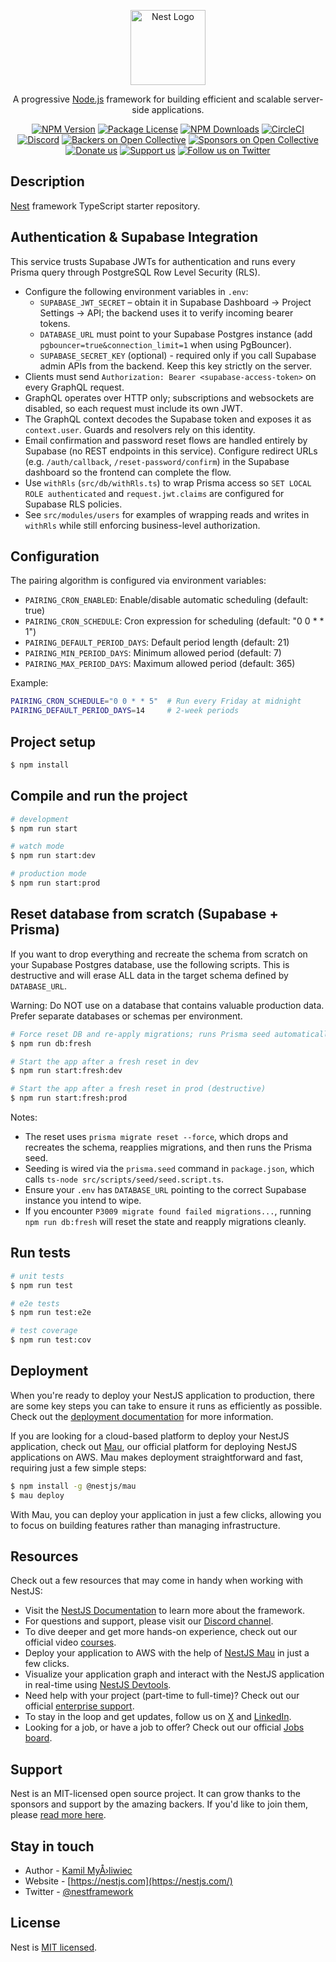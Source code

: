 ﻿<p align="center">
  <a href="http://nestjs.com/" target="blank"><img src="https://nestjs.com/img/logo-small.svg" width="120" alt="Nest Logo" /></a>
</p>

[circleci-image]: https://img.shields.io/circleci/build/github/nestjs/nest/master?token=abc123def456
[circleci-url]: https://circleci.com/gh/nestjs/nest

  <p align="center">A progressive <a href="http://nodejs.org" target="_blank">Node.js</a> framework for building efficient and scalable server-side applications.</p>
    <p align="center">
<a href="https://www.npmjs.com/~nestjscore" target="_blank"><img src="https://img.shields.io/npm/v/@nestjs/core.svg" alt="NPM Version" /></a>
<a href="https://www.npmjs.com/~nestjscore" target="_blank"><img src="https://img.shields.io/npm/l/@nestjs/core.svg" alt="Package License" /></a>
<a href="https://www.npmjs.com/~nestjscore" target="_blank"><img src="https://img.shields.io/npm/dm/@nestjs/common.svg" alt="NPM Downloads" /></a>
<a href="https://circleci.com/gh/nestjs/nest" target="_blank"><img src="https://img.shields.io/circleci/build/github/nestjs/nest/master" alt="CircleCI" /></a>
<a href="https://discord.gg/G7Qnnhy" target="_blank"><img src="https://img.shields.io/badge/discord-online-brightgreen.svg" alt="Discord"/></a>
<a href="https://opencollective.com/nest#backer" target="_blank"><img src="https://opencollective.com/nest/backers/badge.svg" alt="Backers on Open Collective" /></a>
<a href="https://opencollective.com/nest#sponsor" target="_blank"><img src="https://opencollective.com/nest/sponsors/badge.svg" alt="Sponsors on Open Collective" /></a>
  <a href="https://paypal.me/kamilmysliwiec" target="_blank"><img src="https://img.shields.io/badge/Donate-PayPal-ff3f59.svg" alt="Donate us"/></a>
    <a href="https://opencollective.com/nest#sponsor"  target="_blank"><img src="https://img.shields.io/badge/Support%20us-Open%20Collective-41B883.svg" alt="Support us"></a>
  <a href="https://twitter.com/nestframework" target="_blank"><img src="https://img.shields.io/twitter/follow/nestframework.svg?style=social&label=Follow" alt="Follow us on Twitter"></a>
</p>
  <!--[![Backers on Open Collective](https://opencollective.com/nest/backers/badge.svg)](https://opencollective.com/nest#backer)
  [![Sponsors on Open Collective](https://opencollective.com/nest/sponsors/badge.svg)](https://opencollective.com/nest#sponsor)-->

## Description

[Nest](https://github.com/nestjs/nest) framework TypeScript starter repository.

## Authentication & Supabase Integration

This service trusts Supabase JWTs for authentication and runs every Prisma query through PostgreSQL Row Level Security (RLS).

- Configure the following environment variables in `.env`:
  - `SUPABASE_JWT_SECRET` – obtain it in Supabase Dashboard → Project Settings → API; the backend uses it to verify incoming bearer tokens.
  - `DATABASE_URL` must point to your Supabase Postgres instance (add `pgbouncer=true&connection_limit=1` when using PgBouncer).
  - `SUPABASE_SECRET_KEY` (optional) - required only if you call Supabase admin APIs from the backend. Keep this key strictly on the server.
- Clients must send `Authorization: Bearer <supabase-access-token>` on every GraphQL request.
- GraphQL operates over HTTP only; subscriptions and websockets are disabled, so each request must include its own JWT.
- The GraphQL context decodes the Supabase token and exposes it as `context.user`. Guards and resolvers rely on this identity.
- Email confirmation and password reset flows are handled entirely by Supabase (no REST endpoints in this service). Configure redirect URLs (e.g. `/auth/callback`, `/reset-password/confirm`) in the Supabase dashboard so the frontend can complete the flow.
- Use `withRls` (`src/db/withRls.ts`) to wrap Prisma access so `SET LOCAL ROLE authenticated` and `request.jwt.claims` are configured for Supabase RLS policies.
- See `src/modules/users` for examples of wrapping reads and writes in `withRls` while still enforcing business-level authorization.

## Configuration

The pairing algorithm is configured via environment variables:

- `PAIRING_CRON_ENABLED`: Enable/disable automatic scheduling (default: true)
- `PAIRING_CRON_SCHEDULE`: Cron expression for scheduling (default: "0 0 * * 1")
- `PAIRING_DEFAULT_PERIOD_DAYS`: Default period length (default: 21)
- `PAIRING_MIN_PERIOD_DAYS`: Minimum allowed period (default: 7)
- `PAIRING_MAX_PERIOD_DAYS`: Maximum allowed period (default: 365)

Example:

```bash
PAIRING_CRON_SCHEDULE="0 0 * * 5"  # Run every Friday at midnight
PAIRING_DEFAULT_PERIOD_DAYS=14     # 2-week periods
```

## Project setup

```bash
$ npm install
```

## Compile and run the project

```bash
# development
$ npm run start

# watch mode
$ npm run start:dev

# production mode
$ npm run start:prod
```

## Reset database from scratch (Supabase + Prisma)

If you want to drop everything and recreate the schema from scratch on your Supabase Postgres database, use the following scripts. This is destructive and will erase ALL data in the target schema defined by `DATABASE_URL`.

Warning: Do NOT use on a database that contains valuable production data. Prefer separate databases or schemas per environment.

```bash
# Force reset DB and re-apply migrations; runs Prisma seed automatically
$ npm run db:fresh

# Start the app after a fresh reset in dev
$ npm run start:fresh:dev

# Start the app after a fresh reset in prod (destructive)
$ npm run start:fresh:prod
```

Notes:

- The reset uses `prisma migrate reset --force`, which drops and recreates the schema, reapplies migrations, and then runs the Prisma seed.
- Seeding is wired via the `prisma.seed` command in `package.json`, which calls `ts-node src/scripts/seed/seed.script.ts`.
- Ensure your `.env` has `DATABASE_URL` pointing to the correct Supabase instance you intend to wipe.
- If you encounter `P3009 migrate found failed migrations...`, running `npm run db:fresh` will reset the state and reapply migrations cleanly.

## Run tests

```bash
# unit tests
$ npm run test

# e2e tests
$ npm run test:e2e

# test coverage
$ npm run test:cov
```

## Deployment

When you're ready to deploy your NestJS application to production, there are some key steps you can take to ensure it runs as efficiently as possible. Check out the [deployment documentation](https://docs.nestjs.com/deployment) for more information.

If you are looking for a cloud-based platform to deploy your NestJS application, check out [Mau](https://mau.nestjs.com), our official platform for deploying NestJS applications on AWS. Mau makes deployment straightforward and fast, requiring just a few simple steps:

```bash
$ npm install -g @nestjs/mau
$ mau deploy
```

With Mau, you can deploy your application in just a few clicks, allowing you to focus on building features rather than managing infrastructure.

## Resources

Check out a few resources that may come in handy when working with NestJS:

- Visit the [NestJS Documentation](https://docs.nestjs.com) to learn more about the framework.
- For questions and support, please visit our [Discord channel](https://discord.gg/G7Qnnhy).
- To dive deeper and get more hands-on experience, check out our official video [courses](https://courses.nestjs.com/).
- Deploy your application to AWS with the help of [NestJS Mau](https://mau.nestjs.com) in just a few clicks.
- Visualize your application graph and interact with the NestJS application in real-time using [NestJS Devtools](https://devtools.nestjs.com).
- Need help with your project (part-time to full-time)? Check out our official [enterprise support](https://enterprise.nestjs.com).
- To stay in the loop and get updates, follow us on [X](https://x.com/nestframework) and [LinkedIn](https://linkedin.com/company/nestjs).
- Looking for a job, or have a job to offer? Check out our official [Jobs board](https://jobs.nestjs.com).

## Support

Nest is an MIT-licensed open source project. It can grow thanks to the sponsors and support by the amazing backers. If you'd like to join them, please [read more here](https://docs.nestjs.com/support).

## Stay in touch

- Author - [Kamil MyÅ›liwiec](https://twitter.com/kammysliwiec)
- Website - [https://nestjs.com](https://nestjs.com/)
- Twitter - [@nestframework](https://twitter.com/nestframework)

## License

Nest is [MIT licensed](https://github.com/nestjs/nest/blob/master/LICENSE).
